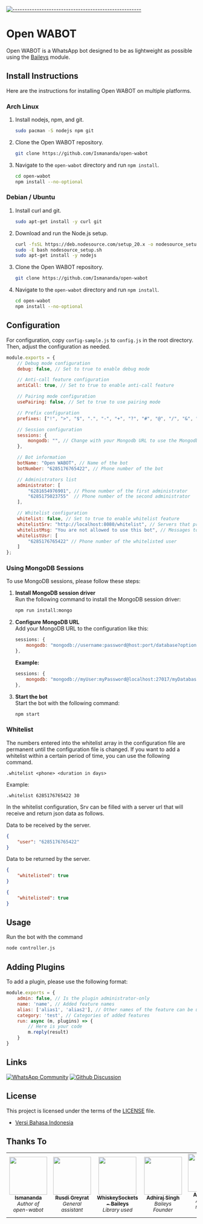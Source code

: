 [![-----------------------------------------------------](https://raw.githubusercontent.com/andreasbm/readme/master/assets/lines/colored.png)](#table-of-contents)
# Open WABOT

Open WABOT is a WhatsApp bot designed to be as lightweight as possible using the [Baileys](https://github.com/WhiskeySockets/Baileys) module.

## Install Instructions

Here are the instructions for installing Open WABOT on multiple platforms.

### Arch Linux

1. Install nodejs, npm, and git.
    ```bash
    sudo pacman -S nodejs npm git
    ```

2. Clone the Open WABOT repository.
    ```bash
    git clone https://github.com/Ismananda/open-wabot
    ```

3. Navigate to the `open-wabot` directory and run `npm install`.
    ```bash
    cd open-wabot
    npm install --no-optional
    ```

### Debian / Ubuntu

1. Install curl and git.
    ```bash
    sudo apt-get install -y curl git
    ```

2. Download and run the Node.js setup.
    ```bash
    curl -fsSL https://deb.nodesource.com/setup_20.x -o nodesource_setup.sh
    sudo -E bash nodesource_setup.sh
    sudo apt-get install -y nodejs
    ```

3. Clone the Open WABOT repository.
    ```bash
    git clone https://github.com/Ismananda/open-wabot
    ```

4. Navigate to the `open-wabot` directory and run `npm install`.
    ```bash
    cd open-wabot
    npm install --no-optional
    ```

## Configuration

For configuration, copy `config-sample.js` to `config.js` in the root directory. Then, adjust the configuration as needed.
```js
module.exports = {
    // Debug mode configuration
    debug: false, // Set to true to enable debug mode

    // Anti-call feature configuration
    antiCall: true, // Set to true to enable anti-call feature

    // Pairing mode configuration
    usePairing: false, // Set to true to use pairing mode

    // Prefix configuration
    prefixes: ["!", ">", "$", ".", "-", "+", "?", "#", "@", "/", "&", ",", "ow!"], // Add the character you want to use as a prefix

    // Session configuration
    sessions: {
        mongodb: "", // Change with your Mongodb URL to use the Mongodb session
    },

    // Bot information
    botName: "Open WABOT", // Name of the bot
    botNumber: "6285176765422", // Phone number of the bot

    // Administrators list
    administrator: [
        "6281654976901", // Phone number of the first administrator
        "6285175023755"  // Phone number of the second administrator
    ],

    // Whitelist configuration
    whitelist: false, // Set to true to enable whitelist feature
    whitelistSrv: "http://localhost:8080/whitelist", // Servers that provide whitelists
    whitelistMsg: "You are not allowed to use this bot", // Messages to be sent to users when they are not allowed to use bots 
    whitelistUsr: [
        "6285176765422" // Phone number of the whitelisted user
    ]
};
```

### Using MongoDB Sessions
To use MongoDB sessions, please follow these steps:

1. **Install MongoDB session driver**  
    Run the following command to install the MongoDB session driver:
    ```bash
    npm run install:mongo
    ```

2. **Configure MongoDB URL**  
    Add your MongoDB URL to the configuration like this:
    ```js
    sessions: {
        mongodb: "mongodb://username:password@host:port/database?options",
    },
    ```
    **Example:**
    ```js
    sessions: {
        mongodb: "mongodb://myUser:myPassword@localhost:27017/myDatabase?retryWrites=true&w=majority",
    },
    ```

3. **Start the bot**  
    Start the bot with the following command:
    ```bash
    npm start
    ```

### Whitelist

The numbers entered into the whitelist array in the configuration file are permanent until the configuration file is changed. If you want to add a whitelist within a certain period of time, you can use the following command.
```
.whitelist <phone> <duration in days>
```

Example:
```
.whitelist 6285176765422 30
```

In the whitelist configuration, Srv can be filled with a server url that will receive and return json data as follows.

Data to be received by the server.
```json
{
    "user": "6285176765422"
}
```

Data to be returned by the server.
```json
{
    "whitelisted": true
}
```
```json
{
    "whitelisted": true
}
```

## Usage

Run the bot with the command
```bash
node controller.js
```

## Adding Plugins

To add a plugin, please use the following format:

```js
module.exports = {
    admin: false, // Is the plugin administrator-only
    name: 'name', // Added feature names
    alias: ['alias1', 'alias2'], // Other names of the feature can be used as alternative commands
    category: 'test', // Categories of added features
    run: async (m, plugins) => {
        // Here is your code
        m.reply(result)
    }
}
```

## Links

[![WhatsApp Community](https://img.shields.io/badge/community-25D366?style=for-the-badge&logo=whatsapp&logoColor=white)](https://chat.whatsapp.com/IV57VaY23wHLSn0LdOTNmC)
[![Github Discussion](https://img.shields.io/badge/discussion-5F5F5F?style=for-the-badge&logo=github&logoColor=white)](https://github.com/Ismananda/open-wabot/discussions)

## License

This project is licensed under the terms of the [LICENSE](LICENSE) file.

- [Versi Bahasa Indonesia](README_ID.md)


## Thanks To
<table>
  <tr>
    <td align="center"><a href="https://github.com/Ismananda"><img src="https://github.com/Ismananda.png?size=100" width="100px;" alt=""/><br /><sub><b>Ismananda</b></sub></a><br /><sub><i>Author of open-wabot</i></sub></td>
    <td align="center"><a href="https://github.com/KilluaBot"><img src="https://github.com/KilluaBot.png?size=100" width="100px;" alt=""/><br /><sub><b>Rusdi Greyrat</b></sub></a><br /><sub><i>General assistant</i></sub></td>
        <td align="center"><a href="https://github.com/WhiskeySockets/Baileys"><img src="https://github.com/WhiskeySockets.png?size=100" width="100px;" alt=""/><br /><sub><b>WhiskeySockets - Baileys</b></sub></a><br /><sub><i>Library used</i></sub></td>
      <td align="center"><a href="https://github.com/adiwajshing"><img src="https://github.com/adiwajshing.png?size=100" width="100px;" alt=""/><br /><sub><b>Adhiraj Singh</b></sub></a><br /><sub><i>Baileys Founder</i></sub></td>
      <td align="center"><a href="https://github.com/amiruldev20"><img src="https://github.com/amiruldev20.png?size=100" width="100px;" alt=""/><br /><sub><b>Amirul Dev</b></sub></a><br /><sub><i>Author of mongodb session</i></sub></td>
  </tr>
</table>
